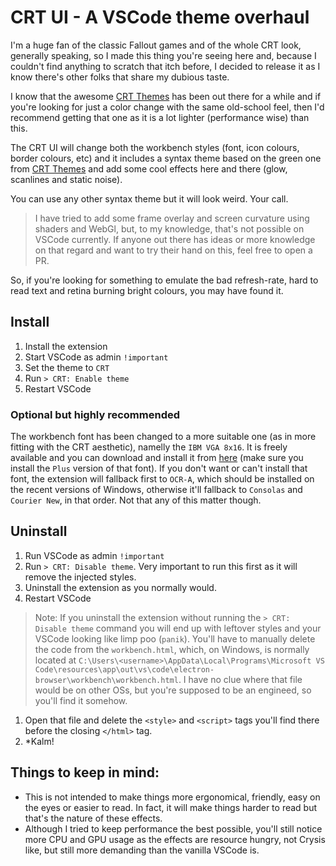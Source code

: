 # CRT UI - A VSCode theme overhaul

I'm a huge fan of the classic Fallout games and of the whole CRT look, generally speaking, so I made
this thing you're seeing here and, because I couldn't find anything to scratch that itch before, I
decided to release it as I know there's other folks that share my dubious taste.

I know that the awesome
[CRT Themes](https://marketplace.visualstudio.com/items?itemName=krueger71.crt-themes) has been out
there for a while and if you're looking for just a color change with the same old-school feel, then I'd recommend getting that one
as it is a lot lighter (performance wise) than this.

The CRT UI will change both the workbench styles (font, icon colours, border colours, etc) and it includes a syntax theme based on the green one from [CRT Themes](https://marketplace.visualstudio.com/items?itemName=krueger71.crt-themes) and add some cool effects
here and there (glow, scanlines and static noise).

You can use any other syntax theme but it will look weird. Your call.

> I have tried to add some frame overlay and screen curvature using shaders and WebGl, but, to my
knowledge, that's not possible on VSCode currently. If anyone out there has ideas or more knowledge
on that regard and want to try their hand on this, feel free to open a PR.

So, if you're looking for something to emulate the bad refresh-rate, hard to read text and retina burning bright colours, you may have found it.



## Install

1. Install the extension
2. Start VSCode as admin `!important`
3. Set the theme to `CRT`
4. Run `> CRT: Enable theme`
5. Restart VSCode

### Optional but highly recommended
The workbench font has been changed to a more suitable one (as in more fitting with the CRT aesthetic), namelly the `IBM VGA 8x16`. It is freely available and you can download and install it from [here](https://int10h.org/oldschool-pc-fonts/fontlist/font?ibm_vga_8x16) (make sure you install the `Plus` version of that font).
If you don't want or can't install that font, the extension will fallback first to `OCR-A`, which should be installed on the recent versions of Windows, otherwise it'll fallback to `Consolas` and `Courier New`, in that order. Not that any of this matter though.

## Uninstall
1. Run VSCode as admin `!important`
2. Run `> CRT: Disable theme`. Very important to run this first as it will remove the injected styles.
3. Uninstall the extension as you normally would.
4. Restart VSCode

> Note: If you uninstall the extension without running the `> CRT: Disable theme` command you will end up with leftover styles and your VSCode looking like limp poo (`panik`).
You'll have to manually delete the code from the `workbench.html`, which, on Windows, is normally located at `C:\Users\<username>\AppData\Local\Programs\Microsoft VS Code\resources\app\out\vs\code\electron-browser\workbench\workbench.html`. I have no clue where that file would be on other OSs, but you're supposed to be an engineed, so you'll find it somehow.
1. Open that file and delete the `<style>` and `<script>` tags you'll find there before the closing `</html>` tag.
2. *Kalm!

## Things to keep in mind:

- This is not intended to make things more ergonomical, friendly, easy on the eyes or easier to read. In fact, it will make things harder to read but that's the nature of these effects.
- Although I tried to keep performance the best possible, you'll still notice more CPU and GPU usage as the effects are resource hungry, not Crysis like, but still more demanding than the vanilla VSCode is.
